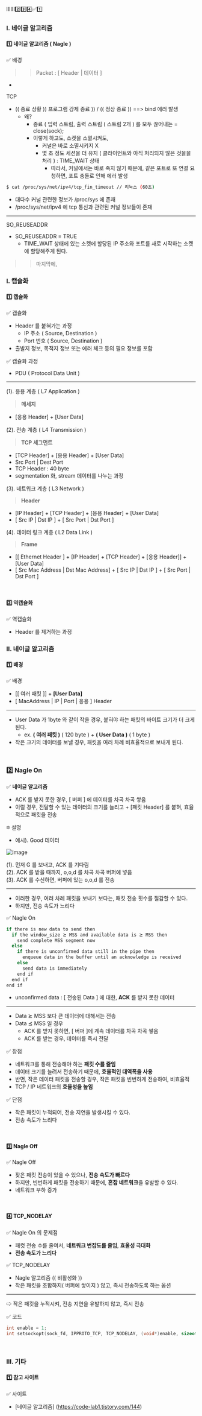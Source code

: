 


ⅠⅡⅢ2️⃣3️⃣4️⃣✅1️⃣

### Ⅰ. 네이글 알고리즘
#### 1️⃣ 네이글 알고리즘 ( Nagle )
✅ 배경
>> Packet : [ Header | 데이터 ]
- 

TCP
- (( 종료 상황 )) 프로그램 강제 종료 )) / (( 정상 종료 )) ==> bind 에러 발생
  - 왜?
    - 종료 ( 입력 스트림, 출력 스트림 ( 스트림 2개 ) 를 모두 끊어내는 = close(sock);
    - 이렇게 하고도, 소켓을 소멸시켜도,
      - 커널은 바로 소멸시키지 X
      - 몇 초 정도 세션을 더 유지 ( 클라이언트와 아직 처리되지 않은 것을을 처리 ) : TIME_WAIT 상태
        - 따라서, 커널에서는 바로 죽지 않기 때문에, 같은 포트로 또 연결 요청하면, 포트 충돌로 인해 에러 발생
``` bash
$ cat /proc/sys/net/ipv4/tcp_fin_timeout // 리눅스 (60초)
```
- 대다수 커널 관련한 정보가 /proc/sys 에 존재
- /proc/sys/net/ipv4 에 tcp 통신과 관련된 커널 정보들이 존재
---
SO_REUSEADDR
- SO_REUSEADDR = TRUE
  - TIME_WAIT 상태에 있는 소켓에 할당된 IP 주소와 포트를 새로 시작하는 소켓에 할당해주게 된다.
 >> 마지막에, 


### Ⅰ. 캡슐화
#### 1️⃣ 캡슐화
✅ 캡슐화
- Header 를 붙혀가는 과정
  - IP 주소 ( Source, Destination )
  - Port 번호 ( Source, Destination )
- 출발지 정보, 목적지 정보 또는 에러 체크 등의 필요 정보를 포함

✅ 캡슐화 과정
- PDU ( Protocol Data Unit )
---
(1). 응용 계층 ( L7 Application )
> **메세지**
- [응용 Header] + [User Data]

(2). 전송 계층 ( L4 Transmission )
> **TCP 세그먼트**
- [TCP Header] + [응용 Header] + [User Data]
- Src Port | Dest Port
- TCP Header : 40 byte
- segmentation 화, stream 데이터를 나누는 과정

(3). 네트워크 계층 ( L3 Network )
> **Header**
- [IP Header] + [TCP Header] + [응용 Header] + [User Data]
- [ Src IP | Dst IP ] + [ Src Port | Dst Port ]

(4). 데이터 링크 계층 ( L2 Data Link )
> **Frame**
- [[ Ethernet Header ] + [IP Header] + [TCP Header] + [응용 Header]] + [User Data]
- [ Src Mac Address | Dst Mac Address] + [ Src IP | Dst IP ] + [ Src Port | Dst Port ]
<br/>

#### 2️⃣ 역캡슐화
✅ 역캡슐화
- Header 를 제거하는 과정

### Ⅱ. 네이글 알고리즘
#### 1️⃣ 배경
✅ 배경
- [[ 여러 패킷 ]] + **[User Data]**
- [ MacAddress | IP | Port | 응용 ] Header
---
- User Data 가 1byte 와 같이 작을 경우, 붙혀야 하는 패킷의 바이트 크기가 더 크게 된다.
  - ex. **( 여러 패킷 )** ( 120 byte ) + **( User Data )** ( 1 byte )
- 작은 크기의 데이터를 보낼 경우, 패킷을 여러 차례 비효율적으로 보내게 된다.
<br/>

### 2️⃣ Nagle On
✅ **네이글 알고리즘**
- ACK 를 받지 못한 경우, [ 버퍼 ] 에 데이터를 차곡 차곡 쌓음
- 이럴 경우, 전달할 수 있는 데이터의 크기를 늘리고 + [패킷 Header] 를 붙혀, 효율적으로 패킷을 전송

🔯 설명
- 예시). Good 데이터

![image](https://github.com/shpark0308/c_study_develop/assets/60208434/8a0a9bde-ee22-4da5-855a-0d1378e06527)

(1). 먼저 G 를 보내고, ACK 를 기다림 <br/>
(2). ACK 를 받을 때까지, o,o,d 를 차곡 차곡 버퍼에 넣음 <br/>
(3). ACK 를 수신하면, 버퍼에 있는 o,o,d 를 전송

---
- 이러한 경우, 여러 차례 패킷을 보내기 보다는, 패킷 전송 횟수를 절감할 수 있다.
- 하지만, 전송 속도가 느리다

✅ Nagle On
``` bash
if there is new data to send then
  if the window_size ⪰ MSS and available data is ⪰ MSS then
    send complete MSS segment now
  else
    if there is unconfirmed data still in the pipe then
      enqueue data in the buffer until an acknowledge is received
    else
      send data is immediately
    end if
  end if
end if
```
- unconfirmed data : [ 전송된 Data ] 에 대한, **ACK** 를 받지 못한 데이터
---
- Data ⪰ MSS 보다 큰 데이터에 대해서는 전송
- Data ⪯ MSS 일 경우
  - ACK 를 받지 못하면, [ 버퍼 ]에 계속 데이터를 차곡 차곡 쌓음
  - ACK 를 받는 경우, 데이터를 즉시 전달

✅ 장점
- 네트워크를 통해 전송해야 하는 **패킷 수를 줄임**
- 데이터 크기를 늘려서 전송하기 때문에, **효율적인 대역폭을 사용**
- 반면, 작은 데이터 패킷을 전송할 경우, 작은 패킷을 빈번하게 전송하여, 비효율적
- TCP / IP 네트워크의 **효율성을 높임**

✅ 단점
- 작은 패킷이 누적되어, 전송 지연을 발생시킬 수 있다.
- 전송 속도가 느리다
<br/>

#### 3️⃣ Nagle Off
✅ Nagle Off
- 잦은 패킷 전송이 있을 수 있으나, **전송 속도가 빠르다**
- 하지만, 빈번하게 패킷을 전송하기 때문에, **혼잡 네트워크**을 유발할 수 있다.
- 네트워크 부하 증가
<br/>

#### 4️⃣ TCP_NODELAY
✅ Nagle On 의 문제점
- 패컷 전송 수를 줄여서, **네트워크 번잡도를 줄임**, **효울성 극대화**
- **전송 속도가 느리다**

✅ TCP_NODELAY
- Nagle 알고리즘 (( 비활성화 ))
- 작은 패킷을 조합하지( 버퍼에 쌓이지 ) 않고, 즉시 전송하도록 하는 옵션
---
⇨ 작은 패킷을 누적시켜, 전송 지연을 유발하지 않고, 즉시 전송

✅ 코드
```cpp
int enable = 1;
int setsockopt(sock_fd, IPPROTO_TCP, TCP_NODELAY, (void*)enable, sizeof(enable));
```
<br/>

### Ⅲ. 기타
#### 1️⃣ 참고 사이트
✅ 사이트
- [네이글 알고리즘] (https://code-lab1.tistory.com/144)


